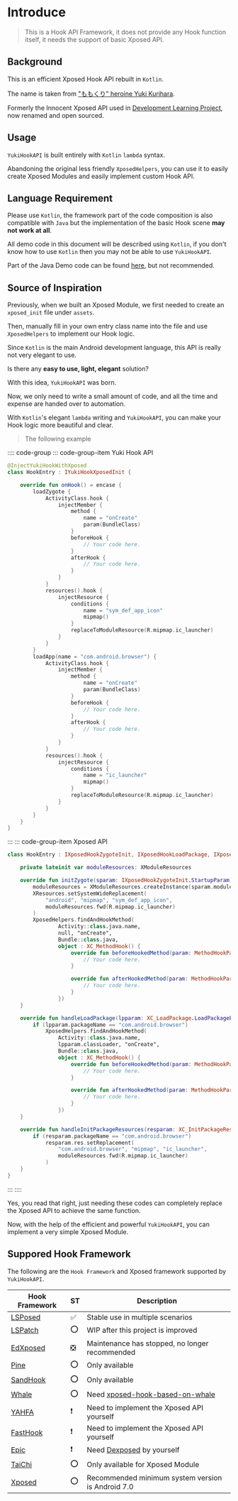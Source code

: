 # Introduce

> This is a Hook API Framework, it does not provide any Hook function itself, it needs the support of basic Xposed API.

## Background

This is an efficient Xposed Hook API rebuilt in `Kotlin`.

The name is taken from ["ももくり" heroine Yuki Kurihara](https://www.bilibili.com/bangumi/play/ss5016).

Formerly the Innocent Xposed API used in [Development Learning Project](https://github.com/fankes/TMore), now renamed and open sourced.

## Usage

`YukiHookAPI` is built entirely with `Kotlin` `lambda` syntax.

Abandoning the original less friendly `XposedHelpers`, you can use it to easily create Xposed Modules and easily implement custom Hook API.

## Language Requirement

Please use `Kotlin`, the framework part of the code composition is also compatible with `Java` but the implementation of the basic Hook scene **may not work at all**.

All demo code in this document will be described using `Kotlin`, if you don't know how to use `Kotlin` then you may not be able to use `YukiHookAPI`.

Part of the Java Demo code can be found [here](https://github.com/fankes/YukiHookAPI/tree/master/demo-module/src/main/java/com/highcapable/yukihookapi/demo_module/hook/java), but not recommended.

## Source of Inspiration

Previously, when we built an Xposed Module, we first needed to create an `xposed_init` file under `assets`.

Then, manually fill in your own entry class name into the file and use `XposedHelpers` to implement our Hook logic.

Since `Kotlin` is the main Android development language, this API is really not very elegant to use.

Is there any **easy to use, light, elegant** solution?

With this idea, `YukiHookAPI` was born.

Now, we only need to write a small amount of code, and all the time and expense are handed over to automation.

With `Kotlin`'s elegant `lambda` writing and `YukiHookAPI`, you can make your Hook logic more beautiful and clear.

> The following example

:::: code-group
::: code-group-item Yuki Hook API

```kotlin
@InjectYukiHookWithXposed
class HookEntry : IYukiHookXposedInit {

    override fun onHook() = encase {
        loadZygote {
            ActivityClass.hook {
                injectMember {
                    method {
                        name = "onCreate"
                        param(BundleClass)
                    }
                    beforeHook {
                        // Your code here.
                    }
                    afterHook {
                        // Your code here.
                    }
                }
            }
            resources().hook {
                injectResource {
                    conditions {
                        name = "sym_def_app_icon"
                        mipmap()
                    }
                    replaceToModuleResource(R.mipmap.ic_launcher)
                }
            }
        }
        loadApp(name = "com.android.browser") {
            ActivityClass.hook {
                injectMember {
                    method {
                        name = "onCreate"
                        param(BundleClass)
                    }
                    beforeHook {
                        // Your code here.
                    }
                    afterHook {
                        // Your code here.
                    }
                }
            }
            resources().hook {
                injectResource {
                    conditions {
                        name = "ic_launcher"
                        mipmap()
                    }
                    replaceToModuleResource(R.mipmap.ic_launcher)
                }
            }
        }
    }
}
```

:::
::: code-group-item Xposed API

```kotlin
class HookEntry : IXposedHookZygoteInit, IXposedHookLoadPackage, IXposedHookInitPackageResources {

    private lateinit var moduleResources: XModuleResources

    override fun initZygote(sparam: IXposedHookZygoteInit.StartupParam) {
        moduleResources = XModuleResources.createInstance(sparam.modulePath, null)
        XResources.setSystemWideReplacement(
            "android", "mipmap", "sym_def_app_icon",
            moduleResources.fwd(R.mipmap.ic_launcher)
        )
        XposedHelpers.findAndHookMethod(
                Activity::class.java.name,
                null, "onCreate",
                Bundle::class.java,
                object : XC_MethodHook() {
                    override fun beforeHookedMethod(param: MethodHookParam?) {
                        // Your code here.
                    }

                    override fun afterHookedMethod(param: MethodHookParam?) {
                        // Your code here.
                    }
                })
    }

    override fun handleLoadPackage(lpparam: XC_LoadPackage.LoadPackageParam) {
        if (lpparam.packageName == "com.android.browser")
            XposedHelpers.findAndHookMethod(
                Activity::class.java.name,
                lpparam.classLoader, "onCreate",
                Bundle::class.java,
                object : XC_MethodHook() {
                    override fun beforeHookedMethod(param: MethodHookParam?) {
                        // Your code here.
                    }

                    override fun afterHookedMethod(param: MethodHookParam?) {
                        // Your code here.
                    }
                })
    }

    override fun handleInitPackageResources(resparam: XC_InitPackageResources.InitPackageResourcesParam) {
        if (resparam.packageName == "com.android.browser")
            resparam.res.setReplacement(
                "com.android.browser", "mipmap", "ic_launcher",
                moduleResources.fwd(R.mipmap.ic_launcher)
            )
    }
}
```

:::
::::

Yes, you read that right, just needing these codes can completely replace the Xposed API to achieve the same function.

Now, with the help of the efficient and powerful `YukiHookAPI`, you can implement a very simple Xposed Module.

## Suppored Hook Framework

The following are the `Hook Framework` and Xposed framework supported by `YukiHookAPI`.

| Hook Framework                                            | ST  | Description                                                                               |
| --------------------------------------------------------- | --- | ----------------------------------------------------------------------------------------- |
| [LSPosed](https://github.com/LSPosed/LSPosed)             | ✅   | Stable use in multiple scenarios                                                          |
| [LSPatch](https://github.com/LSPosed/LSPatch)             | ⭕   | WIP after this project is improved                                                        |
| [EdXposed](https://github.com/ElderDrivers/EdXposed)      | ❎   | Maintenance has stopped, no longer recommended                                            |
| [Pine](https://github.com/canyie/pine)                    | ⭕   | Only available                                                                            |
| [SandHook](https://github.com/asLody/SandHook)            | ⭕   | Only available                                                                            |
| [Whale](https://github.com/asLody/whale)                  | ⭕   | Need [xposed-hook-based-on-whale](https://github.com/WindySha/xposed-hook-based-on-whale) |
| [YAHFA](https://github.com/PAGalaxyLab/YAHFA)             | ❗   | Need to implement the Xposed API yourself                                                 |
| [FastHook](https://github.com/turing-technician/FastHook) | ❗   | Need to implement the Xposed API yourself                                                 |
| [Epic](https://github.com/tiann/epic)                     | ❗   | Need [Dexposed](https://github.com/alibaba/dexposed) by yourself                          |
| [TaiChi](https://github.com/taichi-framework/TaiChi)      | ⭕   | Only available for Xposed Module                                                          |
| [Xposed](https://github.com/rovo89/Xposed)                | ⭕   | Recommended minimum system version is Android 7.0                                         |
